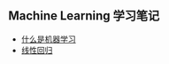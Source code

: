 ## Machine Learning 学习笔记

- [什么是机器学习](./2017-01-15-what-is-machine-learning.md)
- [线性回归](./2017-01-18-linear-regression.md)